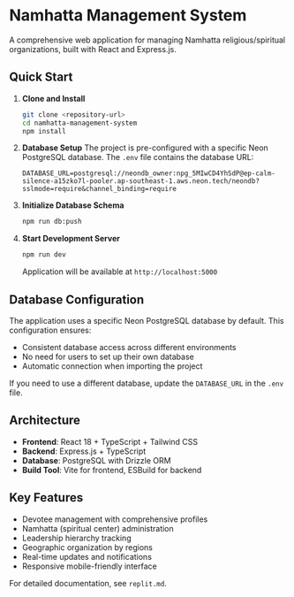 # Namhatta Management System

A comprehensive web application for managing Namhatta religious/spiritual organizations, built with React and Express.js.

## Quick Start

1. **Clone and Install**
   ```bash
   git clone <repository-url>
   cd namhatta-management-system
   npm install
   ```

2. **Database Setup**
   The project is pre-configured with a specific Neon PostgreSQL database. The `.env` file contains the database URL:
   ```
   DATABASE_URL=postgresql://neondb_owner:npg_5MIwCD4YhSdP@ep-calm-silence-a15zko7l-pooler.ap-southeast-1.aws.neon.tech/neondb?sslmode=require&channel_binding=require
   ```

3. **Initialize Database Schema**
   ```bash
   npm run db:push
   ```

4. **Start Development Server**
   ```bash
   npm run dev
   ```
   Application will be available at `http://localhost:5000`

## Database Configuration

The application uses a specific Neon PostgreSQL database by default. This configuration ensures:
- Consistent database access across different environments
- No need for users to set up their own database
- Automatic connection when importing the project

If you need to use a different database, update the `DATABASE_URL` in the `.env` file.

## Architecture

- **Frontend**: React 18 + TypeScript + Tailwind CSS
- **Backend**: Express.js + TypeScript
- **Database**: PostgreSQL with Drizzle ORM
- **Build Tool**: Vite for frontend, ESBuild for backend

## Key Features

- Devotee management with comprehensive profiles
- Namhatta (spiritual center) administration
- Leadership hierarchy tracking
- Geographic organization by regions
- Real-time updates and notifications
- Responsive mobile-friendly interface

For detailed documentation, see `replit.md`.